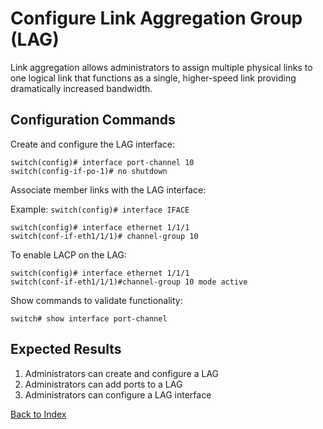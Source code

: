 # Configure Link Aggregation Group (LAG)

Link aggregation allows administrators to assign multiple physical links to one logical link that functions as a single, higher-speed link providing dramatically increased bandwidth.

## Configuration Commands

Create and configure the LAG interface:

```
switch(config)# interface port-channel 10
switch(config-if-po-1)# no shutdown
```

Associate member links with the LAG interface: 

Example: `switch(config)# interface IFACE`

```
switch(config)# interface ethernet 1/1/1
switch(conf-if-eth1/1/1)# channel-group 10
```

To enable LACP on the LAG:

```
switch(config)# interface ethernet 1/1/1
switch(conf-if-eth1/1/1)#channel-group 10 mode active
```

Show commands to validate functionality:

```
switch# show interface port-channel
```

## Expected Results

1. Administrators can create and configure a LAG
2. Administrators can add ports to a LAG
3. Administrators can configure a LAG interface

[Back to Index](index.md)

